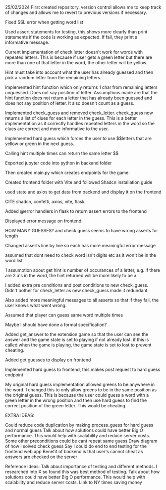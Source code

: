 25/02/2024
First created repository, version control allows me to keep track of changes and allows me to revert to previous versions if necessary. 

Fixed SSL error when getting word list

Used assert statements for testing, this shows more clearly than print statements if the code is working as expected. If fail, they print a informative message.

Current implementation of check letter doesn't work for words with repeated letters. This is because if user gets a green letter but there are more than one of that letter in the word, the other letter will be yellow.

Hint must take into account what the user has already guessed and then pick a random letter from the remaining letters.

Implemented hint function which only returns 1 char from remaining letters unguessed. Does not say position of letter. Assumptions made are that the hint function does not return a letter that has already been guessed and does not say position of letter. It also doesn't count as a guess.

Implemented check_guess and removed check_letter. check_guess now returns a list of clues for each letter in the guess. This is a better implementation as it correctly handles repeated letters in the word so the clues are correct and more informative to the user.

Implemented hard guess which forces the user to use $$letters that are yellow or green in the next guess.

Calling hint multiple times can return the same letter $$

Exported jupyter code into python in backend folder

Then created main.py which creates endpoints for the game.

Created frontend folder with Vite and followed Shadcn installation guide 

used state and axios to get data from backend and display it on the frontend

CITE shadcn, confetti, axios, vite, flask,

Added @error handlers in flask to return assert errors to the frontend

Displayed error message on frontend.

HOW MANY GUESSES? and check guess seems to have wrong asserts for length

Changed asserts line by line so each has more meaningful error message

assumed that dont need to check word isn't digits etc as it won't be in the word list

1 assumption about get hint is number of occurances of a letter, e.g. if there are 2 a's in the word, the hint returned will be more likely to be a.

I added extra pre conditions and post conditions to new check_guess. Didn't bother for check_letter as new check_guess made it redundant.

Also added more meaningful messages to all asserts so that if they fail, the user knows what went wrong.

Assumed that player can guess same word multiple times

Maybe I should have done a formal specification?

Added get_answer to the extension game so that the user can see the answer and the game state is set to playing if not already lost. if this is called when the game is playing, the game state is set to lost to prevent cheating.

Added get guesses to display on frontend

Implemented hard guess to frontend, this makes post request to hard guess endpoint

My original hard guess implementation allowed greens to be anywhere in the word. I changed this to only allow greens to be in the same position as the original guess. This is because the user could guess a word with a green letter in the wrong position and then use hard guess to find the correct position of the green letter. This would be cheating.

EXTRA IDEAS:

Could reduce code duplication by making process_guess for hard guess and normal guess
Talk about how solutions could have better Big O performance. This would help with scalability and reduce server costs.
Some other preconditions could be cant repeat same guess
Draw diagram of how I solved check guess
Say I could do end to end testing for the frontend web app
Benefit of backend is that user's cannot cheat as answers are checked on the server


Reference Ideas:
Talk about importance of testing and different methods. I researched into X so found this was best method of testing.
Talk about how solutions could have better Big O performance. This would help with scalability and reduce server costs. Link to NY times saving money

